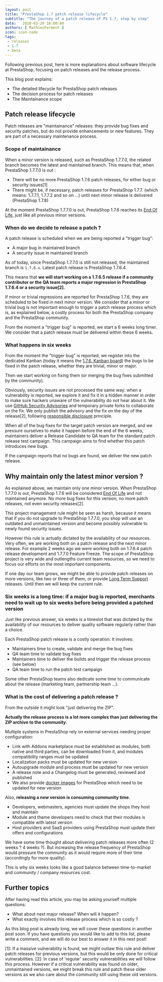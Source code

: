 ```yaml
---
layout: post
title: "PrestaShop 1.7 patch release lifecycle"
subtitle: "The journey of a patch release of PS 1.7, step by step"
date:   2020-03-20 16:00:00
authors: [ MathieuFerment ]
icon: icon-code
tags:
 - releases
 - 1.7
 - beta
---
```



Following previous post, here is more explanations about software lifecycle at PrestaShop, focusing on patch releases and the release process.

This blog post explains:
- The detailed lifecycle for PrestaShop patch releases
- The decision process for patch releases
- The Maintainance scope

## Patch release lifecycle

Patch releases are "maintainance" releases: they provide bug fixes and security patches, but do not provide enhancements or new features. They are part of a necessary maintenance process.

### Scope of maintainance

When a minor version is released, such as PrestaShop 1.7.7.0, the related branch becomes the latest and maintained branch.
This means that, when PrestaShop 1.7.7.0 is out :
- There will be no more PrestaShop 1.7.6 patch releases, for either bug or security issues[1]
- There might be, if necessary, patch releases for PrestaShop 1.7.7. (which means: 1.7.7.1, 1.7.7.2 and so on ...) until next minor release is delivered (PrestaShop 1.7.8)

At the moment PrestaShop 1.7.7.0 is out, PrestaShop 1.7.6 reaches its [End Of Life](https://en.wikipedia.org/wiki/End-of-life_(product)), just like all previous minor versions.


### When do we decide to release a patch ?

A patch release is scheduled when we are being reported a "trigger bug":
- A major bug in maintained branch
- A security issue in maintained branch

As of today, since PrestaShop 1.7.7.0 is still not released, the maintained branch is `1.7.6.x`. Latest patch release is PrestaShop 1.7.6.4.

This means that **we will start working on a 1.7.6.5 release if a community contributor or the QA team reports a major regression in PrestaShop 1.7.6.4 or a security issue[2].**

If minor or trivial regressions are reported for PrestaShop 1.7.6, they are scheduled to be fixed in next minor version. We consider that a minor or trivial bug is not important enough to trigger a patch release process which is, as explained below, a costly process for both the PrestaShop company and the PrestaShop community.

From the moment a "trigger bug" is reported, we start a 6 weeks long timer. We consider that a patch release must be delivered within these 6 weeks.

### What happens in six weeks

From the moment the "trigger bug" is reported, we register into the dedicated Kanban (today it means the [1.7.6. Kanban board](https://github.com/PrestaShop/PrestaShop/projects/4)) the bugs to be fixed in the patch release, whether they are trivial, minor or major.

Then we start working on fixing them (or merging the bug fixes submitted by the community).

Obviously, security issues are not processed the same way: when a vulnerability is reported, we explore it and fix it in a hidden manner in order to make sure hackers unaware of the vulnerability do not hear about it. We use [GitHub Security Advisories](https://help.github.com/en/github/managing-security-vulnerabilities/about-github-security-advisories) and temporary private forks to collaborate on the fix. We only publish the advisory and the fix on the day of the release[2], following [responsible disclosure](https://en.wikipedia.org/wiki/Responsible_disclosure) principle.

When all of the bug fixes for the target patch version are merged, and we pressure ourselves to make it happen before the end of the 6 weeks, maintainers deliver a Release Candidate to QA team for the standard patch release test campaign. This campaign aims to find whether this patch introduces new bugs.

If the campaign reports that no bugs are found, we deliver the new patch release.

## Why maintain only the latest minor version ?

As explained above, we maintain only one minor version.
When PrestaShop 1.7.7.0 is out, PrestaShop 1.7.6 will be considered [End Of Life](https://en.wikipedia.org/wiki/End-of-life_(product)) and not maintained anymore. No more bug fixes for this version, no more patch releases, not even security releases[2].

This project management rule might be seen as harsh, because it means that if you do not upgrade to PrestaShop 1.7.7.0, you shop will use an outdated and unmaintained version and become possibly vulnerable to newly found security issues.

However this rule is actually dictated by the availability of our resources. Very often, we are working both on a patch release and the next minor release. For example 2 weeks ago we were working both on 1.7.6.4 patch release development and 1.7.7.0 Feature Freeze. The scope of PrestaShop project is very wide and outlengths current team resources, so we need to focus our efforts on the most important components.

If one day our team grows, we might be able to provide patch releases on more versions, like two or three of them, or provide [Long Term Support](https://en.wikipedia.org/wiki/Long-term_support) releases. Until then we will keep the current rule.

### Six weeks is a long time: if a major bug is reported, merchants need to wait up to six weeks before being provided a patched version

Just like previous answer, six weeks is a timeslot that was dictated by the availability of our resources  to deliver quality software regularly rather than a choice.

Each PrestaShop patch release is a costly operation. It involves:
- Maintainers time to create, validate and merge the bug fixes
- QA team time to validate bug fixes
- Maintainers time to deliver the builds and trigger the release process (see below)
- QA team time to run the patch test campaign

Some other PrestaShop teams also dedicate some time to communicate about the release (marketing team, partnership team ...).

### What is the cost of delivering a patch release ?

From the outside it might look "just delivering the ZIP".

**Actually the release process is a lot more complex than just delivering the ZIP archive to the community.**

Multiple systems in PrestaShop rely on external services needing proper configuration:

- Link with Addons marketplace must be established as modules, both native and third parties, can be downloaded from it, and modules compatibility ranges must be updated
- Localization packs must be updated for new version
- Autoupgrade module and process must be updated for new version
- A release note and a Changelog must be generated, reviewed and published
- We also provide [docker images](https://github.com/PrestaShop/docker) for PrestaShop which need to be updated for new version

Also, **releasing a new version is consuming community time**.

- Developers, webmasters, agencies must update the shops they host and maintain
- Module and theme developers need to check that their modules is compatible with latest version
- Host providers and SaaS providers using PrestaShop must update their offers and configurations

We have some time thought about delivering patch releases more often (2 weeks ? 4 weeks ?). But increasing the release frequency of PrestaShop would pressure the community as it would require more of their time (accordingly for more quality).

This is why six weeks looks like a good balance between time-to-market and community / company resources cost.

## Further topics

After having read this article, you may be asking yourself multiple questions:

- What about next major release? When will it happen?
- What exactly involves this release process which is so costly ?

As this blog post is already long, we will cover these questions in another post soon. If you have questions you would like to add to this list, please write a comment, and we will do our best to answer it in this next post!

[1]: If a massive vulnerability is found, we might outlaw this rule and deliver patch releases for previous versions, but this would be only done for critical vulnerabilities.
[2]: In case of 'regular' security vulnerabilities we will follow this process. However if a critical vulnerability was found on older, unmaintained versions, we might break this rule and patch these older versions as we also care about the community still using these old versions.